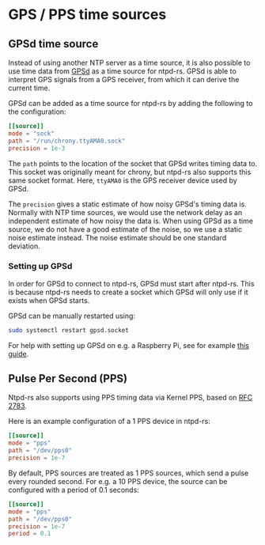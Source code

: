# GPS / PPS time sources

## GPSd time source
Instead of using another NTP server as a time source, it is also possible to use time data from [GPSd](https://gpsd.gitlab.io/gpsd/) as a time source for ntpd-rs.
GPSd is able to interpret GPS signals from a GPS receiver, from which it can derive the current time.

GPSd can be added as a time source for ntpd-rs by adding the following to the configuration:
```toml
[[source]]
mode = "sock"
path = "/run/chrony.ttyAMA0.sock"
precision = 1e-3
```
The `path` points to the location of the socket that GPSd writes timing data to. This socket was originally meant for chrony, but ntpd-rs also supports this same socket format. Here, `ttyAMA0` is the GPS receiver device used by GPSd.

The `precision` gives a static estimate of how noisy GPSd's timing data is. Normally with NTP time sources, we would use the network delay as an independent estimate of how noisy the data is. When using GPSd as a time source, we do not have a good estimate of the noise, so we use a static noise estimate instead. The noise estimate should be one standard deviation.

### Setting up GPSd
In order for GPSd to connect to ntpd-rs, GPSd must start after ntpd-rs. This is because ntpd-rs needs to create a socket which GPSd will only use if it exists when GPSd starts.

GPSd can be manually restarted using:
```sh
sudo systemctl restart gpsd.socket
```

For help with setting up GPSd on e.g. a Raspberry Pi, see for example [this guide](https://n4bfr.com/2020/04/raspberry-pi-with-chrony/2/).

## Pulse Per Second (PPS)
Ntpd-rs also supports using PPS timing data via Kernel PPS, based on [RFC 2783](https://datatracker.ietf.org/doc/html/rfc2783).

Here is an example configuration of a 1 PPS device in ntpd-rs:
```toml
[[source]]
mode = "pps"
path = "/dev/pps0"
precision = 1e-7
```

By default, PPS sources are treated as 1 PPS sources, which send a pulse every rounded second. For e.g. a 10 PPS device, the source can be configured with a period of 0.1 seconds:
```toml
[[source]]
mode = "pps"
path = "/dev/pps0"
precision = 1e-7
period = 0.1
```
